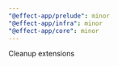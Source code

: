 ```yaml
---
"@effect-app/prelude": minor
"@effect-app/infra": minor
"@effect-app/core": minor
---
```


Cleanup extensions
